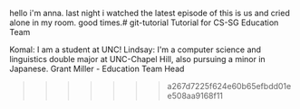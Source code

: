 hello i'm anna. last night i watched the latest episode of this is us and cried alone in my room. good times.# git-tutorial
Tutorial for CS-SG Education Team

Komal:
I am a student at UNC!
Lindsay: I'm a computer science and linguistics double major at UNC-Chapel Hill, also pursuing a minor in Japanese.
Grant Miller - Education Team Head
>>>>>>> a267d7225f624e60b65efbdd01ee508aa9168f11
